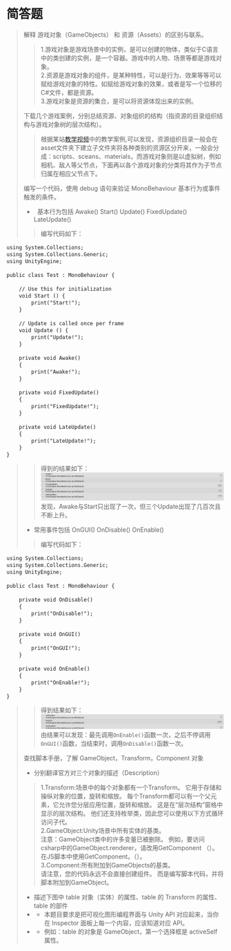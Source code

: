 # 简答题
>解释 游戏对象（GameObjects） 和 资源（Assets）的区别与联系。
>>1.游戏对象是游戏场景中的实例，是可以创建的物体，类似于C语言中的类创建的实例，是一个容器。游戏中的人物、场景等都是游戏对象。<br>
>>2.资源是游戏对象的组件，是某种特性，可以是行为、效果等等可以赋给游戏对象的特性。如赋给游戏对象的效果，或者是写一个位移的C#文件，都是资源。<br>
>>3.游戏对象是资源的集合，是可以将资源体现出来的实例。
>
>下载几个游戏案例，分别总结资源、对象组织的结构（指资源的目录组织结构与游戏对象树的层次结构）。
>>根据某站[教学视频](https://www.bilibili.com/video/av19327181?from=search&seid=16408126898703037567)中的教学案例,可以发现，资源组织目录一般会在asset文件夹下建立子文件夹将各种类别的资源区分开来，一般会分成：scripts、sceans、materials，而游戏对象则是以虚拟树，例如相机、敌人等父节点，下面再以各个游戏对象的分类将其作为子节点归属在相应父节点下。
>
>编写一个代码，使用 debug 语句来验证 MonoBehaviour 基本行为或事件触发的条件。
>*   基本行为包括 Awake() Start() Update() FixedUpdate() LateUpdate()
>>编写代码如下：
```
using System.Collections;
using System.Collections.Generic;
using UnityEngine;

public class Test : MonoBehaviour {

	// Use this for initialization
	void Start () {
        print("Start!");
	}
	
	// Update is called once per frame
	void Update () {
        print("Update!");
	}

    private void Awake()
    {
        print("Awake!");
    }

    private void FixedUpdate()
    {
        print("FixedUpdate!");
    }

    private void LateUpdate()
    {
        print("LateUpdate!");
    }
}
```
>>得到的结果如下：
![验证](https://github.com/wyj16340227/3D-unity/blob/master/%E9%AA%8C%E8%AF%81.png "验证")
>>发现，Awake与Start只出现了一次，但三个Update出现了几百次且不断上升。
>*  常用事件包括 OnGUI() OnDisable() OnEnable()
>>编写代码如下：
```
using System.Collections;
using System.Collections.Generic;
using UnityEngine;

public class Test : MonoBehaviour {

    private void OnDisable()
    {
        print("OnDisable!");
    }

    private void OnGUI()
    {
        print("OnGUI!");
    }

    private void OnEnable()
    {
        print("OnEnable!");
    }
}
```
>>得到结果如下：
![验证2](https://github.com/wyj16340227/3D-unity/blob/master/%E9%AA%8C%E8%AF%812.png "验证2")
>>由结果可以发现：最先调用`OnEnable()`函数一次，之后不停调用`OnGUI()`函数，当结束时，调用`OnDisable()`函数一次。
>
>查找脚本手册，了解 GameObject，Transform，Component 对象
>* 分别翻译官方对三个对象的描述（Description）
>>1.Transform:场景中的每个对象都有一个Transform。 它用于存储和操纵对象的位置，旋转和缩放。 每个Transform都可以有一个父元素，它允许您分层应用位置，旋转和缩放。 这是在“层次结构”窗格中显示的层次结构。 他们还支持枚举类，因此您可以使用以下方式循环访问子代。<br>
>>2.GameObject:Unity场景中所有实体的基类。<br>
>>注意：GameObject类中的许多变量已被删除。 例如，要访问csharp中的GameObject.renderer，请改用GetComponent <Renderer>（）。 在JS脚本中使用GetComponent。<Renderer>（）。<br>
>>3.Component:所有附加到GameObjects的基类。<br>
>>请注意，您的代码永远不会直接创建组件。 而是编写脚本代码，并将脚本附加到GameObject。<br>
>
>* 描述下图中 table 对象（实体）的属性、table 的 Transform 的属性、 table 的部件
>* * 本题目要求是把可视化图形编程界面与 Unity API 对应起来，当你在 Inspector 面板上每一个内容，应该知道对应 API。
>* * 例如：table 的对象是 GameObject，第一个选择框是 activeSelf 属性。

